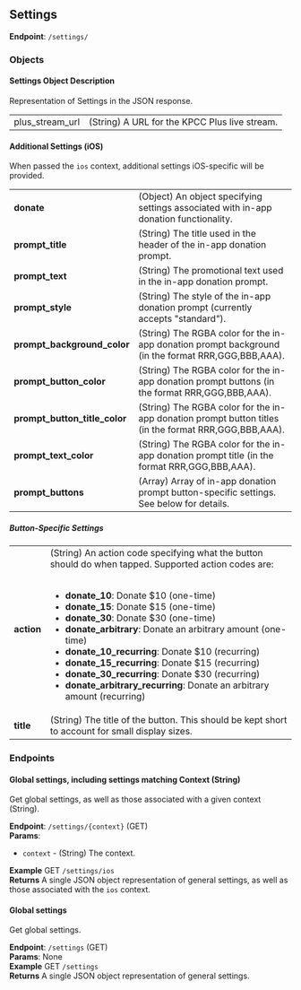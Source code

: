 ## Settings ##
**Endpoint**: `/settings/`

### Objects ###

#### Settings Object Description ####
Representation of Settings in the JSON response.

<table>
  <tr>
    <td>plus_stream_url</td>
    <td>(String) A URL for the KPCC Plus live stream.</td>
  </tr>
</table>

#### Additional Settings (iOS) ####
When passed the `ios` context, additional settings iOS-specific will be provided.

<table>
  <tr>
    <td><strong>donate</strong></td>
    <td>(Object) An object specifying settings associated with in-app donation functionality.</td>
  </tr>
  <tr>
    <td><strong>prompt_title</strong></td>
    <td>(String) The title used in the header of the in-app donation prompt.</td>
  </tr>
  <tr>
    <td><strong>prompt_text</strong></td>
    <td>(String) The promotional text used in the in-app donation prompt.</td>
  </tr>
  <tr>
    <td><strong>prompt_style</strong></td>
    <td>(String) The style of the in-app donation prompt (currently accepts "standard").</td>
  </tr>
  <tr>
    <td><strong>prompt_background_color</strong></td>
    <td>(String) The RGBA color for the in-app donation prompt background (in the format RRR,GGG,BBB,AAA).</td>
  </tr>
  <tr>
    <td><strong>prompt_button_color</strong></td>
    <td>(String) The RGBA color for the in-app donation prompt buttons (in the format RRR,GGG,BBB,AAA).</td>
  </tr>
  <tr>
    <td><strong>prompt_button_title_color</strong></td>
    <td>(String) The RGBA color for the in-app donation prompt button titles (in the format RRR,GGG,BBB,AAA).</td>
  </tr>
  <tr>
    <td><strong>prompt_text_color</strong></td>
    <td>(String) The RGBA color for the in-app donation prompt title (in the format RRR,GGG,BBB,AAA).</td>
  </tr>
  <tr>
    <td><strong>prompt_buttons</strong></td>
    <td>(Array) Array of in-app donation prompt button-specific settings. See below for details.</td>
  </tr>
</table>

##### Button-Specific Settings #####

<table>
  <tr>
    <td><strong>action</strong></td>
    <td>(String) An action code specifying what the button should do when tapped. Supported action codes are:<br /><br />
    <ul>
      <li><strong>donate_10</strong>: Donate $10 (one-time)</li>
      <li><strong>donate_15</strong>: Donate $15 (one-time)</li>
      <li><strong>donate_30</strong>: Donate $30 (one-time)</li>
      <li><strong>donate_arbitrary</strong>: Donate an arbitrary amount (one-time)</li>
      <li><strong>donate_10_recurring</strong>: Donate $10 (recurring)</li>
      <li><strong>donate_15_recurring</strong>: Donate $15 (recurring)</li>
      <li><strong>donate_30_recurring</strong>: Donate $30 (recurring)</li>
      <li><strong>donate_arbitrary_recurring</strong>: Donate an arbitrary amount (recurring)</li>
    </ul>
  </tr>
  <tr>
    <td><strong>title</strong></td>
    <td>(String) The title of the button. This should be kept short to account for small display sizes.</td>
  </tr>
</table>

### Endpoints ###

#### Global settings, including settings matching Context (String) ####
Get global settings, as well as those associated with a given context (String).

**Endpoint**: `/settings/{context}` (GET)  
**Params**: 
* `context` - (String) The context.

**Example** GET `/settings/ios`  
**Returns** A single JSON object representation of general settings, as well as those associated with the `ios` context.

#### Global settings ####
Get global settings.

**Endpoint**: `/settings` (GET)  
**Params**: None  
**Example** GET `/settings`  
**Returns** A single JSON object representation of general settings.
